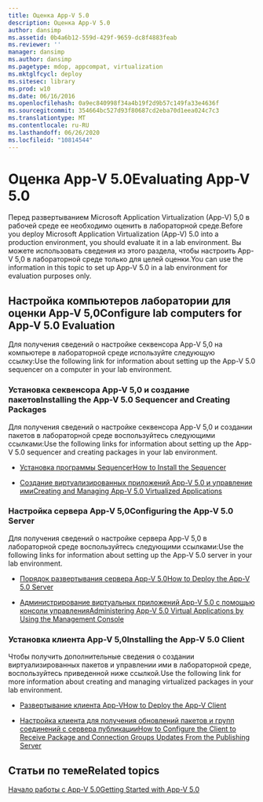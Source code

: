 ```yaml
---
title: Оценка App-V 5.0
description: Оценка App-V 5.0
author: dansimp
ms.assetid: 0b4a6b12-559d-429f-9659-dc8f4883feab
ms.reviewer: ''
manager: dansimp
ms.author: dansimp
ms.pagetype: mdop, appcompat, virtualization
ms.mktglfcycl: deploy
ms.sitesec: library
ms.prod: w10
ms.date: 06/16/2016
ms.openlocfilehash: 0a9ec840998f34a4b19f2d9b57c149fa33e4636f
ms.sourcegitcommit: 354664bc527d93f80687cd2eba70d1eea024c7c3
ms.translationtype: MT
ms.contentlocale: ru-RU
ms.lasthandoff: 06/26/2020
ms.locfileid: "10814544"
---
```

# <span data-ttu-id="070bd-103">Оценка App-V 5.0</span><span class="sxs-lookup"><span data-stu-id="070bd-103">Evaluating App-V 5.0</span></span>


<span data-ttu-id="070bd-104">Перед развертыванием Microsoft Application Virtualization (App-V) 5,0 в рабочей среде ее необходимо оценить в лабораторной среде.</span><span class="sxs-lookup"><span data-stu-id="070bd-104">Before you deploy Microsoft Application Virtualization (App-V) 5.0 into a production environment, you should evaluate it in a lab environment.</span></span> <span data-ttu-id="070bd-105">Вы можете использовать сведения из этого раздела, чтобы настроить App-V 5,0 в лабораторной среде только для целей оценки.</span><span class="sxs-lookup"><span data-stu-id="070bd-105">You can use the information in this topic to set up App-V 5.0 in a lab environment for evaluation purposes only.</span></span>

## <span data-ttu-id="070bd-106">Настройка компьютеров лаборатории для оценки App-V 5,0</span><span class="sxs-lookup"><span data-stu-id="070bd-106">Configure lab computers for App-V 5.0 Evaluation</span></span>


<span data-ttu-id="070bd-107">Для получения сведений о настройке секвенсора App-V 5,0 на компьютере в лабораторной среде используйте следующую ссылку:</span><span class="sxs-lookup"><span data-stu-id="070bd-107">Use the following link for information about setting up the App-V 5.0 sequencer on a computer in your lab environment.</span></span>

### <span data-ttu-id="070bd-108">Установка секвенсора App-V 5,0 и создание пакетов</span><span class="sxs-lookup"><span data-stu-id="070bd-108">Installing the App-V 5.0 Sequencer and Creating Packages</span></span>

<span data-ttu-id="070bd-109">Для получения сведений о настройке секвенсора App-V 5,0 и создании пакетов в лабораторной среде воспользуйтесь следующими ссылками:</span><span class="sxs-lookup"><span data-stu-id="070bd-109">Use the following links for information about setting up the App-V 5.0 sequencer and creating packages in your lab environment.</span></span>

-   [<span data-ttu-id="070bd-110">Установка программы Sequencer</span><span class="sxs-lookup"><span data-stu-id="070bd-110">How to Install the Sequencer</span></span>](how-to-install-the-sequencer-beta-gb18030.md)

-   [<span data-ttu-id="070bd-111">Создание виртуализированных приложений App-V 5.0 и управление ими</span><span class="sxs-lookup"><span data-stu-id="070bd-111">Creating and Managing App-V 5.0 Virtualized Applications</span></span>](creating-and-managing-app-v-50-virtualized-applications.md)

### <a href="" id="configuring-the-app-v-5-0-server-"></a><span data-ttu-id="070bd-112">Настройка сервера App-V 5,0</span><span class="sxs-lookup"><span data-stu-id="070bd-112">Configuring the App-V 5.0 Server</span></span>

<span data-ttu-id="070bd-113">Для получения сведений о настройке сервера App-V 5,0 в лабораторной среде воспользуйтесь следующими ссылками:</span><span class="sxs-lookup"><span data-stu-id="070bd-113">Use the following links for information about setting up the App-V 5.0 server in your lab environment.</span></span>

-   [<span data-ttu-id="070bd-114">Порядок развертывания сервера App-V 5.0</span><span class="sxs-lookup"><span data-stu-id="070bd-114">How to Deploy the App-V 5.0 Server</span></span>](how-to-deploy-the-app-v-50-server-50sp3.md)

-   [<span data-ttu-id="070bd-115">Администрирование виртуальных приложений App-V 5.0 с помощью консоли управления</span><span class="sxs-lookup"><span data-stu-id="070bd-115">Administering App-V 5.0 Virtual Applications by Using the Management Console</span></span>](administering-app-v-50-virtual-applications-by-using-the-management-console.md)

### <span data-ttu-id="070bd-116">Установка клиента App-V 5,0</span><span class="sxs-lookup"><span data-stu-id="070bd-116">Installing the App-V 5.0 Client</span></span>

<span data-ttu-id="070bd-117">Чтобы получить дополнительные сведения о создании виртуализированных пакетов и управлении ими в лабораторной среде, воспользуйтесь приведенной ниже ссылкой.</span><span class="sxs-lookup"><span data-stu-id="070bd-117">Use the following link for more information about creating and managing virtualized packages in your lab environment.</span></span>

-   [<span data-ttu-id="070bd-118">Развертывание клиента App-V</span><span class="sxs-lookup"><span data-stu-id="070bd-118">How to Deploy the App-V Client</span></span>](how-to-deploy-the-app-v-client-gb18030.md)

-   [<span data-ttu-id="070bd-119">Настройка клиента для получения обновлений пакетов и групп соединений с сервера публикации</span><span class="sxs-lookup"><span data-stu-id="070bd-119">How to Configure the Client to Receive Package and Connection Groups Updates From the Publishing Server</span></span>](how-to-configure-the-client-to-receive-package-and-connection-groups-updates-from-the-publishing-server-beta.md)






## <span data-ttu-id="070bd-120">Статьи по теме</span><span class="sxs-lookup"><span data-stu-id="070bd-120">Related topics</span></span>


[<span data-ttu-id="070bd-121">Начало работы с App-V 5.0</span><span class="sxs-lookup"><span data-stu-id="070bd-121">Getting Started with App-V 5.0</span></span>](getting-started-with-app-v-50--rtm.md)

 

 






